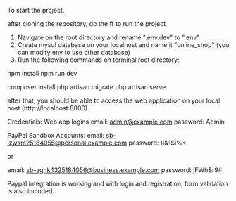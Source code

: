 To start the project,

after cloning the repository, do the ff to run the project

1. Navigate on the root directory and rename ".env.dev" to ".env"
2. Create mysql database on your localhost and name it "online_shop" (you can modify env to use other database)
2. Run the following commands on terminal root directory:

npm install
npm run dev

composer install
php artisan migrate
php artisan serve

after that, you should be able to access the web application on your local host (http://localhost:8000)

Credentials:
Web app logins
email: admin@example.com
password: Admin

PayPal Sandbox Accounts:
email: sb-izwsm25184055@personal.example.com
password: )i&1Si%<

or

email: sb-zghk4325184056@business.example.com
password: jFWh&r9#

Paypal integration is working and with login and registration, form validation is also included.
